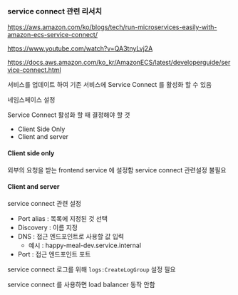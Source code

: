 ### service connect 관련 리서치

https://aws.amazon.com/ko/blogs/tech/run-microservices-easily-with-amazon-ecs-service-connect/

https://www.youtube.com/watch?v=QA3tnyLvj2A

https://docs.aws.amazon.com/ko_kr/AmazonECS/latest/developerguide/service-connect.html

서비스를 업데이트 하여 기존 서비스에 Service Connect 를 활성화 할 수 있음

네임스페이스 설정

Service Connect 활성화 할 때 결정해야 할 것

- Client Side Only
- Client and server

#### Client side only
외부의 요청을 받는 frontend service 에 설정함
service connect 관련설정 불필요


#### Client and server
service connect 관련 설정
- Port alias : 목록에 지정된 것 선택
- Discovery : 이름 지정
- DNS : 접근 엔드포인트로 사용할 값 입력 
	- 예시 : happy-meal-dev.service.internal
- Port : 접근 엔드포인트 포트

service connect  로그를 위해 `logs:CreateLogGroup` 설정 필요

service connect 를 사용하면 load balancer 동작 안함


